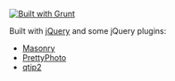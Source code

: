 [![Built with Grunt](https://cdn.gruntjs.com/builtwith.png)](http://gruntjs.com/)

Built with [jQuery](http://jquery.com/ "jQuery: The Write Less, Do More, JavaScript Library") and some jQuery plugins: 
  * [Masonry](http://masonry.desandro.com/ "jQuery Masonry")
  * [PrettyPhoto](http://www.no-margin-for-errors.com/projects/prettyphoto-jquery-lightbox-clone/ "jQuery lightbox for images, videos, YouTube, iframes, ajax | Stéphane Caron – No Margin For Errors")
  * [qtip2](http://craigsworks.com/projects/qtip2/ "qTip2 - Pretty powerful tooltips")
